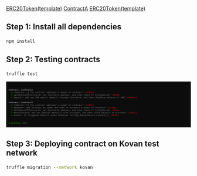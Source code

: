 [ERC20Token(template)](https://kovan.etherscan.io/address/0x99ab900c60c90aef9ff25bc812dabf3616727b16)
[ContractA](https://kovan.etherscan.io/address/0x87bA14c19a57ae292C3011CdB6Be3f6B5D19e38F)
[ERC20Token(template)](https://kovan.etherscan.io/address/0x69e968f1653443c9d711a0e7c629cbfa45b656a0)

## Step 1: Install all dependencies

```sh
npm install
```
## Step 2: Testing contracts

```sh
truffle test
```
![Test contract](./assets/test-contract.png)
## Step 3: Deploying contract on Kovan test network

```sh
truffle migration --network kovan
```
